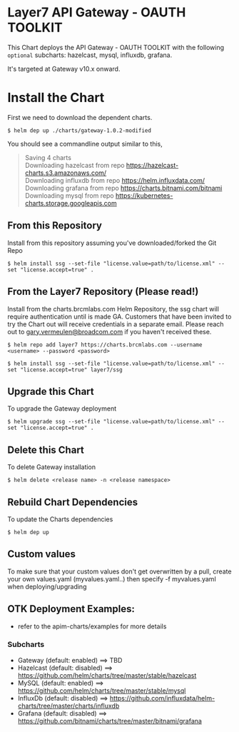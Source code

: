 # Layer7 API Gateway - OAUTH TOOLKIT

This Chart deploys the API Gateway - OAUTH TOOLKIT with the following `optional` subcharts: hazelcast, mysql, influxdb, grafana.

It's targeted at Gateway v10.x onward.

# Install the Chart
First we need to download the dependent charts.

`$ helm dep up ./charts/gateway-1.0.2-modified`

You should see a commandline output similar to this,

>Saving 4 charts<br/>
>Downloading hazelcast from repo https://hazelcast-charts.s3.amazonaws.com/<br/>
>Downloading influxdb from repo https://helm.influxdata.com/<br/>
>Downloading grafana from repo https://charts.bitnami.com/bitnami<br/>
>Downloading mysql from repo https://kubernetes-charts.storage.googleapis.com<br/>
>

## From this Repository
Install from this repository assuming you've downloaded/forked the Git Repo

`$ helm install ssg --set-file "license.value=path/to/license.xml" --set "license.accept=true" .`

## From the Layer7 Repository (Please read!)
Install from the charts.brcmlabs.com Helm Repository, the ssg chart will require authentication until is made GA. Customers that have been invited to try the Chart out will receive credentials in a separate email. Please reach out to gary.vermeulen@broadcom.com if you haven't received these.

`$ helm repo add layer7 https://charts.brcmlabs.com --username <username> --password <password>`

`$ helm install ssg --set-file "license.value=path/to/license.xml" --set "license.accept=true" layer7/ssg`

## Upgrade this Chart
To upgrade the Gateway deployment

`$ helm upgrade ssg --set-file "license.value=path/to/license.xml" --set "license.accept=true" .`

## Delete this Chart
To delete Gateway installation

`$ helm delete <release name> -n <release namespace>`

## Rebuild Chart Dependencies
To update the Charts dependencies

`$ helm dep up`

## Custom values
To make sure that your custom values don't get overwritten by a pull, create your own values.yaml (myvalues.yaml..) then specify -f myvalues.yaml when deploying/upgrading

## OTK Deployment Examples:
- refer to the apim-charts/examples for more details

### Subcharts
*  Gateway (default: enabled) ==> TBD
*  Hazelcast (default: disabled) ==> https://github.com/helm/charts/tree/master/stable/hazelcast
*  MySQL (default: enabled)  ==> https://github.com/helm/charts/tree/master/stable/mysql
*  InfluxDb (default: disabled) ==> https://github.com/influxdata/helm-charts/tree/master/charts/influxdb
*  Grafana (default: disabled) ==> https://github.com/bitnami/charts/tree/master/bitnami/grafana
